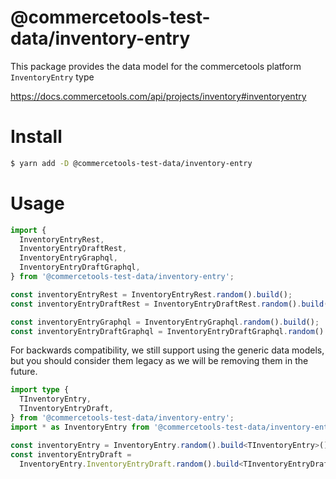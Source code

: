 # @commercetools-test-data/inventory-entry

This package provides the data model for the commercetools platform `InventoryEntry` type

https://docs.commercetools.com/api/projects/inventory#inventoryentry

# Install

```bash
$ yarn add -D @commercetools-test-data/inventory-entry
```

# Usage

```ts
import {
  InventoryEntryRest,
  InventoryEntryDraftRest,
  InventoryEntryGraphql,
  InventoryEntryDraftGraphql,
} from '@commercetools-test-data/inventory-entry';

const inventoryEntryRest = InventoryEntryRest.random().build();
const inventoryEntryDraftRest = InventoryEntryDraftRest.random().build();

const inventoryEntryGraphql = InventoryEntryGraphql.random().build();
const inventoryEntryDraftGraphql = InventoryEntryDraftGraphql.random().build();
```

For backwards compatibility, we still support using the generic data models, but you should consider them legacy as we will be removing them in the future.

```ts
import type {
  TInventoryEntry,
  TInventoryEntryDraft,
} from '@commercetools-test-data/inventory-entry';
import * as InventoryEntry from '@commercetools-test-data/inventory-entry';

const inventoryEntry = InventoryEntry.random().build<TInventoryEntry>();
const inventoryEntryDraft =
  InventoryEntry.InventoryEntryDraft.random().build<TInventoryEntryDraft>();
```
